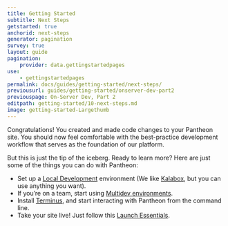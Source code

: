 ```yaml
---
title: Getting Started
subtitle: Next Steps
getstarted: true
anchorid: next-steps
generator: pagination
survey: true
layout: guide
pagination:
    provider: data.gettingstartedpages
use:
    - gettingstartedpages
permalink: docs/guides/getting-started/next-steps/
previousurl: guides/getting-started/onserver-dev-part2
previouspage: On-Server Dev, Part 2
editpath: getting-started/10-next-steps.md
image: getting-started-Largethumb
---
```


Congratulations! You created and made code changes to your Pantheon site. You should now feel comfortable with the best-practice development workflow that serves as the foundation of our platform.

But this is just the tip of the iceberg. Ready to learn more? Here are just some of the things you can do with Pantheon:

- Set up a [Local Development](/docs/local-development) environment (We like [Kalabox](/docs/kalabox/), but you can use anything you want).
- If you’re on a team, start using [Multidev environments](/docs/multidev).
- Install [Terminus](/docs/terminus), and start interacting with Pantheon from the command line.
- Take your site live! Just follow this [Launch Essentials](/docs/guides/launch).

